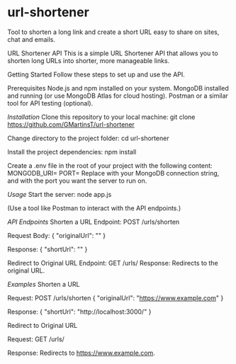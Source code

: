# url-shortener

Tool to shorten a long link and create a short URL easy to share on sites, chat and emails.

URL Shortener API
This is a simple URL Shortener API that allows you to shorten long URLs into shorter, more manageable links.

Getting Started
Follow these steps to set up and use the API.

Prerequisites
Node.js and npm installed on your system.
MongoDB installed and running (or use MongoDB Atlas for cloud hosting).
Postman or a similar tool for API testing (optional).

_Installation_
Clone this repository to your local machine:
git clone <https://github.com/GMartinsT/url-shortener>

Change directory to the project folder:
cd url-shortener

Install the project dependencies:
npm install

Create a .env file in the root of your project with the following content:
MONGODB_URI=<your-mongodb-connection-uri>
PORT=<desired-port-number>
Replace <your-mongodb-connection-uri> with your MongoDB connection string, and <desired-port-number> with the port you want the server to run on.

_Usage_
Start the server:
node app.js

(Use a tool like Postman to interact with the API endpoints.)

_API Endpoints_
Shorten a URL
Endpoint: POST /urls/shorten

Request Body:
{
"originalUrl": "<your-long-url>"
}

Response:
{
"shortUrl": "<shortened-url>"
}

Redirect to Original URL
Endpoint: GET /urls/<shortened-url>
Response: Redirects to the original URL.

_Examples_
Shorten a URL

Request:
POST /urls/shorten
{
"originalUrl": "https://www.example.com"
}

Response:
{
"shortUrl": "http://localhost:3000/<shortened-url>"
}

Redirect to Original URL

Request:
GET /urls/<shortened-url>

Response:
Redirects to https://www.example.com.
